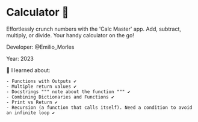 # Calculator 👀

Effortlessly crunch numbers with the 'Calc Master' app. 
Add, subtract, multiply, or divide.
Your handy calculator on the go!

Developer: @Emilio_Morles

Year: 2023

🔸 I learned about:

    - Functions with Outputs ✔️
    - Multiple return values ✔️
    - Docstrings """ note about the function """ ✔️
    - Combining Dictionaries and Functions ✔️
    - Print vs Return ✔️
    - Recursion (a function that calls itself). Need a condition to avoid an infinite loop ✔️
